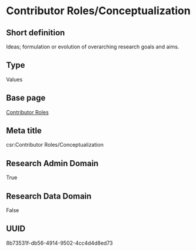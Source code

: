 # Contributor Roles/Conceptualization
## Short definition
Ideas; formulation or evolution of overarching research goals and aims.
## Type
Values
## Base page
[Contributor Roles](../../Picklists/Contributor%20Roles.md)
## Meta title
csr:Contributor Roles/Conceptualization
## Research Admin Domain
True
## Research Data Domain
False
## UUID
8b73531f-db56-4914-9502-4cc4d4d8ed73
